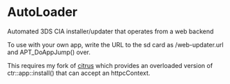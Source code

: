 # AutoLoader
Automated 3DS CIA installer/updater that operates from a web backend

To use with your own app, write the URL to the sd card as /web-updater.url and APT_DoAppJump() over.

This requires my fork of [citrus](https://github.com/ksanislo/citrus/) which provides an overloaded version of ctr::app::install() that can accept an httpcContext.
